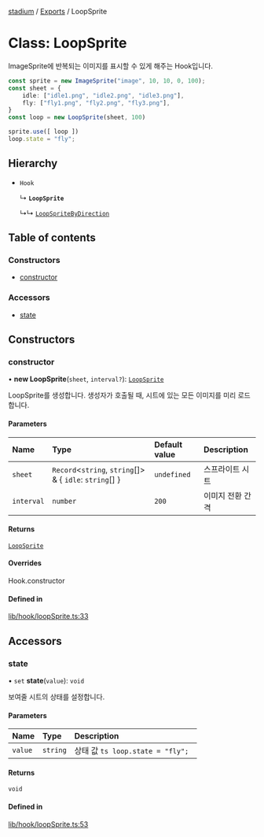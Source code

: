 [stadium](../README.md) / [Exports](../modules.md) / LoopSprite

# Class: LoopSprite

ImageSprite에 반복되는 이미지를 표시할 수 있게 해주는 Hook입니다.

```ts
const sprite = new ImageSprite("image", 10, 10, 0, 100);
const sheet = {
    idle: ["idle1.png", "idle2.png", "idle3.png"],
    fly: ["fly1.png", "fly2.png", "fly3.png"],
}
const loop = new LoopSprite(sheet, 100)

sprite.use([ loop ])
loop.state = "fly";
```

## Hierarchy

- `Hook`

  ↳ **`LoopSprite`**

  ↳↳ [`LoopSpriteByDirection`](LoopSpriteByDirection.md)

## Table of contents

### Constructors

- [constructor](LoopSprite.md#constructor)

### Accessors

- [state](LoopSprite.md#state)

## Constructors

### constructor

• **new LoopSprite**(`sheet`, `interval?`): [`LoopSprite`](LoopSprite.md)

LoopSprite를 생성합니다. 생성자가 호출될 때, 시트에 있는 모든 이미지를 미리 로드합니다.

#### Parameters

| Name | Type | Default value | Description |
| :------ | :------ | :------ | :------ |
| `sheet` | `Record`\<`string`, `string`[]\> & \{ `idle`: `string`[]  } | `undefined` | 스프라이트 시트 |
| `interval` | `number` | `200` | 이미지 전환 간격 |

#### Returns

[`LoopSprite`](LoopSprite.md)

#### Overrides

Hook.constructor

#### Defined in

[lib/hook/loopSprite.ts:33](https://github.com/rycont/stadium/blob/7ca00c5/lib/hook/loopSprite.ts#L33)

## Accessors

### state

• `set` **state**(`value`): `void`

보여줄 시트의 상태를 설정합니다.

#### Parameters

| Name | Type | Description |
| :------ | :------ | :------ |
| `value` | `string` | 상태 값 ```ts loop.state = "fly"; ``` |

#### Returns

`void`

#### Defined in

[lib/hook/loopSprite.ts:53](https://github.com/rycont/stadium/blob/7ca00c5/lib/hook/loopSprite.ts#L53)
